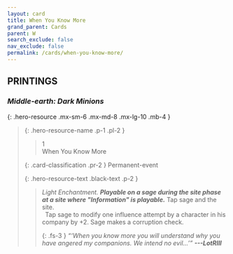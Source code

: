 ```yaml
---
layout: card
title: When You Know More
grand_parent: Cards
parent: W
search_exclude: false
nav_exclude: false
permalink: /cards/when-you-know-more/
---
```


## PRINTINGS


### _Middle-earth: Dark Minions_

{: .hero-resource .mx-sm-6 .mx-md-8 .mx-lg-10 .mb-4 }
> {: .hero-resource-name .p-1 .pl-2 }
> > <div class="card-mp">1</div>
> > <div class="card-name">When You Know More</div>
>
> {: .card-classification .pr-2 }
> Permanent-event
>
> {: .hero-resource-text .black-text .p-2 }
> > _Light Enchantment._ ***Playable on a sage during the site phase at a site where "Information" is playable.*** Tap sage and the site. <br>&ensp;Tap sage to modify one influence attempt by a character in his company by +2. Sage makes a corruption check. 
> > 
> > {: .fs-3 } 
> > _“‘When you know more you will understand why you have angered my companions. We intend no evil...’”_ ***---&#65279;LotRIII*** 
> 
